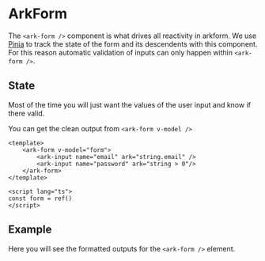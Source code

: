<script setup>
import ExampleIframe from "../example-iframe.vue"
</script>

# ArkForm

The `<ark-form />` component is what drives all reactivity in arkform. We use [Pinia](https://pinia.vuejs.org/) to track the state of the form and its descendents with this component. For this reason automatic validation of inputs can only happen within `<ark-form />`.

## State

Most of the time you will just want the values of the user input and know if there valid.

You can get the clean output from `<ark-form v-model />`

```vue
<template>
    <ark-form v-model="form">
        <ark-input name="email" ark="string.email" />
        <ark-input name="password" ark="string > 0"/>
    </ark-form>
</template>

<script lang="ts">
const form = ref()
</script>
```

## Example

Here you will see the formatted outputs for the `<ark-form />` element.

<ExampleIframe url="/password/email-password" />




